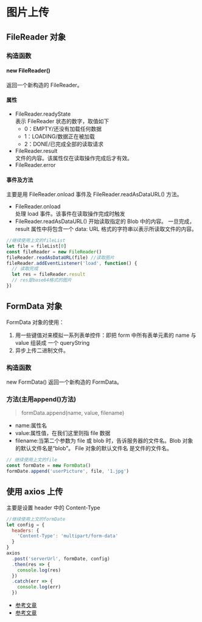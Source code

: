 # 图片上传

## FileReader 对象

### 构造函数

#### new FileReader()

返回一个新构造的 FileReader。

#### 属性

- FileReader.readyState     
表示 FileReader 状态的数字，取值如下    
    - 0：EMPTY/还没有加载任何数据
    - 1：LOADING/数据正在被加载
    - 2：DONE/已完成全部的读取请求
- FileReader.result     
文件的内容。该属性仅在读取操作完成后才有效。
- FileReader.error
   
#### 事件及方法

主要是用 FileReader.onload 事件及 FileReader.readAsDataURL() 方法。   
- FileReader.onload     
处理 load 事件。该事件在读取操作完成时触发
- FileReader.readAsDataURL() 开始读取指定的 Blob 中的内容。
一旦完成，result 属性中将包含一个 data: URL 格式的字符串以表示所读取文件的内容。

```js
//继续使用上文的fileList
let file = fileList[0]
const fileReader = new FileReader()
fileReader.readAsDataURL(file) //读取图片
fileReader.addEventListener('load', function() {
  // 读取完成
  let res = fileReader.result
  // res是base64格式的图片
})
```

## FormData 对象

FormData 对象的使用： 
1. 用一些键值对来模拟一系列表单控件：即把 form 中所有表单元素的 name 与 value 组装成 一个 queryString
2. 异步上传二进制文件。

### 构造函数

new FormData() 返回一个新构造的 FormData。
               
### 方法(主用append()方法)

> formData.append(name, value, filename)
- name:属性名
- value:属性值，在我们这里则指 file 数据
- filename:当第二个参数为 file 或 blob 时，告诉服务器的文件名。Blob 对象的默认文件名是“blob”。
File 对象的默认文件名 是文件的文件名。
```js
// 继续使用上文的file
const formDate = new FormData()
formDate.append('userPicture', file, '1.jpg')
```


## 使用 axios 上传

主要是设置 header 中的 Content-Type

```js
//继续使用上文的formDate
let config = {
  headers: {
    'Content-Type': 'multipart/form-data'
  }
}
axios
  .post('serverUrl', formDate, config)
  .then(res => {
    console.log(res)
  })
  .catch(err => {
    console.log(err)
  })
```

- [参考文章](https://juejin.im/post/5c2dd1855188257c30462962)
- [参考文章](https://juejin.cn/post/6844903968338870285)



